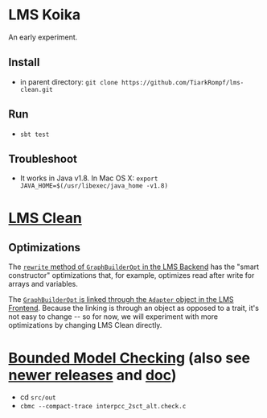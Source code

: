# LMS Koika

An early experiment.

## Install
- in parent directory: `git clone https://github.com/TiarkRompf/lms-clean.git`

## Run
- `sbt test`

## Troubleshoot
- It works in Java v1.8. In Mac OS X: `export JAVA_HOME=$(/usr/libexec/java_home -v1.8)`

# [LMS Clean](https://github.com/TiarkRompf/lms-clean)

## Optimizations

The [`rewrite` method of `GraphBuilderOpt` in the LMS Backend](https://github.com/TiarkRompf/lms-clean/blob/master/src/main/scala/lms/core/backend.scala#L524) has the "smart constructor" optimizations that, for example, optimizes read after write for arrays and variables.

The [`GraphBuilderOpt` is linked through the `Adapter` object in the LMS Frontend](https://github.com/TiarkRompf/lms-clean/blob/master/src/main/scala/lms/core/stub.scala#L22). Because the linking is through an object as opposed to a trait, it's not easy to change -- so for now, we will experiment with more optimizations by changing LMS Clean directly.

# [Bounded Model Checking](https://www.cprover.org/cbmc/) (also see [newer releases](https://github.com/diffblue/cbmc) and [doc](http://www.cprover.org/cprover-manual/))
- cd `src/out`
- `cbmc --compact-trace interpcc_2sct_alt.check.c`
